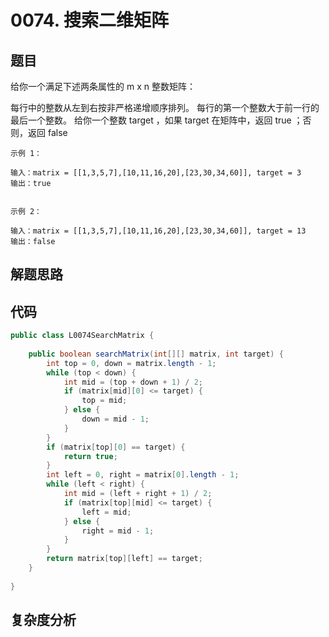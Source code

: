 # 0074. 搜索二维矩阵

## 题目
给你一个满足下述两条属性的 m x n 整数矩阵：

每行中的整数从左到右按非严格递增顺序排列。
每行的第一个整数大于前一行的最后一个整数。
给你一个整数 target ，如果 target 在矩阵中，返回 true ；否则，返回 false 

```
示例 1：

输入：matrix = [[1,3,5,7],[10,11,16,20],[23,30,34,60]], target = 3
输出：true


示例 2：

输入：matrix = [[1,3,5,7],[10,11,16,20],[23,30,34,60]], target = 13
输出：false
```

## 解题思路


## 代码
```java
public class L0074SearchMatrix {
        
    public boolean searchMatrix(int[][] matrix, int target) {
        int top = 0, down = matrix.length - 1;
        while (top < down) {
            int mid = (top + down + 1) / 2;
            if (matrix[mid][0] <= target) {
                top = mid;
            } else {
                down = mid - 1;
            }
        }
        if (matrix[top][0] == target) {
            return true;
        }
        int left = 0, right = matrix[0].length - 1;
        while (left < right) {
            int mid = (left + right + 1) / 2;
            if (matrix[top][mid] <= target) {
                left = mid;
            } else {
                right = mid - 1;
            }
        }
        return matrix[top][left] == target;
    }
    
}
```

## 复杂度分析


